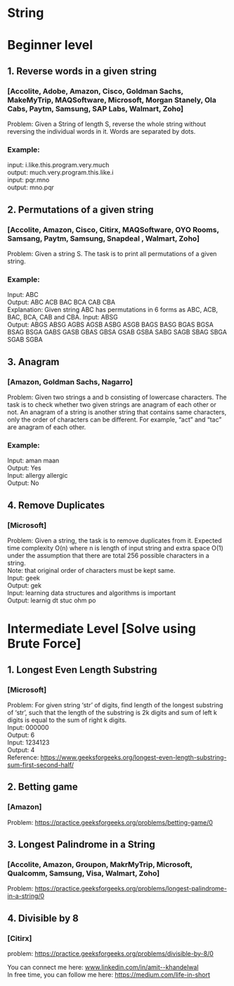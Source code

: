 # String  
  
# Beginner level  
## 1. Reverse words in a given string  
### [Accolite, Adobe, Amazon, Cisco, Goldman Sachs, MakeMyTrip, MAQSoftware, Microsoft, Morgan Stanely, Ola Cabs, Paytm, Samsung, SAP Labs, Walmart, Zoho]  
Problem: Given a String of length S, reverse the whole string without reversing the individual words in it. Words are separated by dots.  
### Example:   
input: i.like.this.program.very.much  
output: much.very.program.this.like.i  
input: pqr.mno  
output: mno.pqr  

## 2. Permutations of a given string  
### [Accolite, Amazon, Cisco, Citirx, MAQSoftware, OYO Rooms, Samsang, Paytm, Samsung, Snapdeal , Walmart, Zoho]  
Problem: Given a string S. The task is to print all permutations of a given string.  
### Example:  
Input: ABC  
Output: ABC ACB BAC BCA CAB CBA  
Explanation: Given string ABC has permutations in 6 forms as ABC, ACB, BAC, BCA, CAB and CBA.
Input: ABSG  
Output: ABGS ABSG AGBS AGSB ASBG ASGB BAGS BASG BGAS BGSA BSAG BSGA GABS GASB GBAS GBSA GSAB GSBA SABG SAGB SBAG SBGA SGAB SGBA   

## 3. Anagram  
### [Amazon, Goldman Sachs, Nagarro]  
Problem: Given two strings a and b consisting of lowercase characters. The task is to check whether two given strings are anagram of each other or not. An anagram of a string is another string that contains same characters, only the order of characters can be different. For example, “act” and “tac” are anagram of each other.  
### Example:  
Input: aman maan  
Output: Yes  
Input: allergy allergic  
Output: No  

## 4. Remove Duplicates  
### [Microsoft]  
Problem: Given a string, the task is to remove duplicates from it. Expected time complexity O(n) where n is length of input string and extra space O(1) under the assumption that there are total 256 possible characters in a string.  
Note: that original order of characters must be kept same.  
Input: geek  
Output: gek  
Input: learning data structures and algorithms is important  
Output: learnig dt stuc ohm po  

# Intermediate Level  [Solve using Brute Force]
## 1. Longest Even Length Substring  
### [Microsoft]  
Problem: For given string ‘str’ of digits, find length of the longest substring of ‘str’, such that the length of the substring is 2k digits and sum of left k digits is equal to the sum of right k digits.   
Input: 000000   
Output: 6   
Input: 1234123   
Output: 4  
Reference: https://www.geeksforgeeks.org/longest-even-length-substring-sum-first-second-half/  

## 2. Betting game  
### [Amazon]  
Problem: https://practice.geeksforgeeks.org/problems/betting-game/0  

## 3. Longest Palindrome in a String  
### [Accolite, Amazon, Groupon, MakrMyTrip, Microsoft, Qualcomm, Samsung, Visa, Walmart, Zoho]  
Problem: https://practice.geeksforgeeks.org/problems/longest-palindrome-in-a-string/0  

## 4. Divisible by 8  
### [Citirx]  
problem: https://practice.geeksforgeeks.org/problems/divisible-by-8/0  

You can connect me here: www.linkedin.com/in/amit--khandelwal  
In free time, you can follow me here: https://medium.com/life-in-short  
